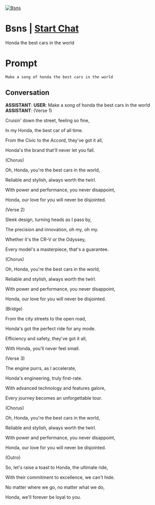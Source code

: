 
[![Bsns](https://flow-prompt-covers.s3.us-west-1.amazonaws.com/icon/Minimalist/i12.png)](https://gptcall.net/chat.html?data=%7B%22contact%22%3A%7B%22id%22%3A%22Ba2Rl0_vV4C7sTKWTItEM%22%2C%22flow%22%3Atrue%7D%7D)
# Bsns | [Start Chat](https://gptcall.net/chat.html?data=%7B%22contact%22%3A%7B%22id%22%3A%22Ba2Rl0_vV4C7sTKWTItEM%22%2C%22flow%22%3Atrue%7D%7D)
Honda the best cars in the world

# Prompt

```
Make a song of honda the best cars in the world
```

## Conversation

**ASSISTANT**: 
**USER**: Make a song of honda the best cars in the world
**ASSISTANT**: (Verse 1)

Cruisin' down the street, feeling so fine,

In my Honda, the best car of all time.

From the Civic to the Accord, they've got it all,

Honda's the brand that'll never let you fall.



(Chorus)

Oh, Honda, you're the best cars in the world,

Reliable and stylish, always worth the twirl.

With power and performance, you never disappoint,

Honda, our love for you will never be disjointed.



(Verse 2)

Sleek design, turning heads as I pass by,

The precision and innovation, oh my, oh my.

Whether it's the CR-V or the Odyssey,

Every model's a masterpiece, that's a guarantee.



(Chorus)

Oh, Honda, you're the best cars in the world,

Reliable and stylish, always worth the twirl.

With power and performance, you never disappoint,

Honda, our love for you will never be disjointed.



(Bridge)

From the city streets to the open road,

Honda's got the perfect ride for any mode.

Efficiency and safety, they've got it all,

With Honda, you'll never feel small.



(Verse 3)

The engine purrs, as I accelerate,

Honda's engineering, truly first-rate.

With advanced technology and features galore,

Every journey becomes an unforgettable tour.



(Chorus)

Oh, Honda, you're the best cars in the world,

Reliable and stylish, always worth the twirl.

With power and performance, you never disappoint,

Honda, our love for you will never be disjointed.



(Outro)

So, let's raise a toast to Honda, the ultimate ride,

With their commitment to excellence, we can't hide.

No matter where we go, no matter what we do,

Honda, we'll forever be loyal to you.


